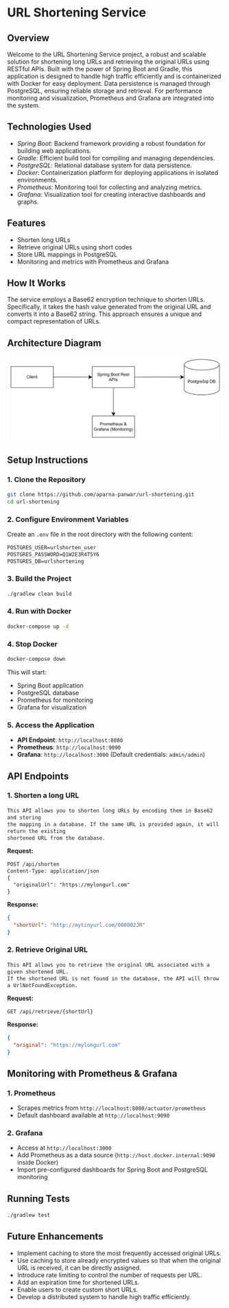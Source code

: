 # URL Shortening Service

## Overview
Welcome to the URL Shortening Service project, a robust and scalable solution for shortening long URLs and retrieving the original URLs using RESTful APIs. Built with the power of Spring Boot and Gradle, this application is designed to handle high traffic efficiently and is containerized with Docker for easy deployment. Data persistence is managed through PostgreSQL, ensuring reliable storage and retrieval. For performance monitoring and visualization, Prometheus and Grafana are integrated into the system.

## Technologies Used
- *Spring Boot*: Backend framework providing a robust foundation for building web applications.
- *Gradle*: Efficient build tool for compiling and managing dependencies.
- *PostgreSQL*: Relational database system for data persistence.
- *Docker*: Containerization platform for deploying applications in isolated environments.
- *Prometheus*: Monitoring tool for collecting and analyzing metrics.
- *Grafana*: Visualization tool for creating interactive dashboards and graphs.

## Features
- Shorten long URLs
- Retrieve original URLs using short codes
- Store URL mappings in PostgreSQL
- Monitoring and metrics with Prometheus and Grafana

## How It Works
The service employs a Base62 encryption technique to shorten URLs. Specifically, it takes the hash value generated from the original URL and converts it into a Base62 string. This approach ensures a unique and compact representation of URLs.

## Architecture Diagram

![img_1.png](img_1.png)

## Setup Instructions
### 1. Clone the Repository
```sh
git clone https://github.com/aparna-panwar/url-shortening.git
cd url-shortening
```

### 2. Configure Environment Variables
Create an `.env` file in the root directory with the following content:
```
POSTGRES_USER=urlshorten_user
POSTGRES_PASSWORD=Q1W2E3R4T5Y6
POSTGRES_DB=urlshortening
```

### 3. Build the Project
```sh
./gradlew clean build
```

### 4. Run with Docker
```sh
docker-compose up -d
```

### 4. Stop Docker
```sh
docker-compose down
```

This will start:
- Spring Boot application
- PostgreSQL database
- Prometheus for monitoring
- Grafana for visualization

### 5. Access the Application
- **API Endpoint**: `http://localhost:8080`
- **Prometheus**: `http://localhost:9090`
- **Grafana**: `http://localhost:3000` (Default credentials: `admin/admin`)

## API Endpoints
### 1. Shorten a long URL
    This API allows you to shorten long URLs by encoding them in Base62 and storing 
    the mapping in a database. If the same URL is provided again, it will return the existing 
    shortened URL from the database.
**Request:**
```http
POST /api/shorten
Content-Type: application/json
{
  "originalUrl": "https://mylongurl.com"
}
```
**Response:**
```json
{
  "shortUrl": "http://mytinyurl.com/000002JR"
}
```

### 2. Retrieve Original URL
    This API allows you to retrieve the original URL associated with a given shortened URL. 
    If the shortened URL is not found in the database, the API will throw a UrlNotFoundException.
**Request:**
```http
GET /api/retrieve/{shortUrl}
```
**Response:**
```json
{
  "original": "https://mylongurl.com"
}
```

## Monitoring with Prometheus & Grafana
### 1. Prometheus
- Scrapes metrics from `http://localhost:8080/actuator/prometheus`
- Default dashboard available at `http://localhost:9090`

### 2. Grafana
- Access at `http://localhost:3000`
- Add Prometheus as a data source (`http://host.docker.internal:9090` inside Docker)
- Import pre-configured dashboards for Spring Boot and PostgreSQL monitoring

## Running Tests
```sh
./gradlew test
```

## Future Enhancements
- Implement caching to store the most frequently accessed original URLs.
- Use caching to store already encrypted values so that when the original URL is received, it can be directly assigned.
- Introduce rate limiting to control the number of requests per URL.
- Add an expiration time for shortened URLs.
- Enable users to create custom short URLs.
- Develop a distributed system to handle high traffic efficiently.
